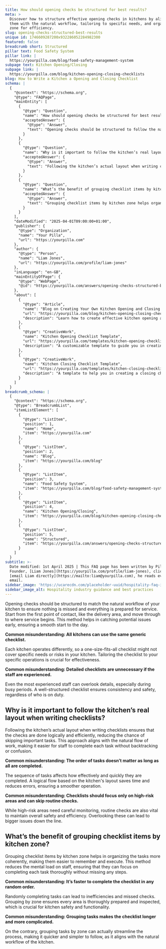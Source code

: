 ```yaml
---
title: How should opening checks be structured for best results?
meta: >
  Discover how to structure effective opening checks in kitchens by aligning
  them with the natural workflow, tailoring to specific needs, and organising by
  zone for efficiency.
slug: opening-checks-structured-best-results
unique id: 1746609287200x932286052284982300
featured: false
breadcrumb short: Structured
pillar text: Food Safety System
pillar link: |
  https://yourpilla.com/blog/food-safety-management-system
subpage text: Kitchen Opening/Closing
subpage link: |
  https://yourpilla.com/blog/kitchen-opening-closing-checklists
blog: How to Write a Kitchen a Opening and Closing Checklist
schema: |
  {
    "@context": "https://schema.org",
    "@type": "FAQPage",
    "mainEntity": [
      {
        "@type": "Question",
        "name": "How should opening checks be structured for best results?",
        "acceptedAnswer": {
          "@type": "Answer",
          "text": "Opening checks should be structured to follow the natural workflow of your kitchen, starting from the first point of contact, like the delivery area, and moving through to where service begins. This approach helps in identifying potential issues early, ensuring a smooth start to the day. Tailoring the checklist to your specific operations is crucial for effectiveness since each kitchen operates differently."
        }
      },
      {
        "@type": "Question",
        "name": "Why is it important to follow the kitchen’s real layout when writing checklists?",
        "acceptedAnswer": {
          "@type": "Answer",
          "text": "Following the kitchen’s actual layout when writing checklists is crucial as it ensures the checks are done logically and efficiently. This approach reduces the chance of skipping important tasks, aligns with the natural flow of work, and makes it easier for staff to complete tasks without backtracking or confusion."
        }
      },
      {
        "@type": "Question",
        "name": "What’s the benefit of grouping checklist items by kitchen zone?",
        "acceptedAnswer": {
          "@type": "Answer",
          "text": "Grouping checklist items by kitchen zone helps organize the tasks more coherently, making them easier to remember and execute. This method reduces the mental load on staff, ensuring they can focus on completing each task thoroughly without missing steps. It also ensures that every area is thoroughly prepared and inspected, crucial for kitchen safety and functionality."
        }
      }
    ],
    "dateModified": "2025-04-01T09:00:00+01:00",
    "publisher": {
      "@type": "Organization",
      "name": "Your Pilla",
      "url": "https://yourpilla.com"
    },
    "author": {
      "@type": "Person",
      "name": "Liam Jones",
      "url": "https://yourpilla.com/profile/liam-jones"
    },
    "inLanguage": "en-GB",
    "mainEntityOfPage": {
      "@type": "WebPage",
      "@id": "https://yourpilla.com/answers/opening-checks-structured-best-results"
    },
    "about": [
      {
        "@type": "Article",
        "name": "Blog on Creating Your Own Kitchen Opening and Closing Checklists",
        "url": "https://yourpilla.com/blog/kitchen-opening-closing-checklists",
        "description": "Learn how to create effective kitchen opening and closing checklists tailored to your specific needs."
      },
      {
        "@type": "CreativeWork",
        "name": "Kitchen Opening Checklist Template",
        "url": "https://yourpilla.com/templates/kitchen-opening-checklist",
        "description": "A customizable template to guide you in creating an opening checklist suited to your kitchen’s workflow."
      },
      {
        "@type": "CreativeWork",
        "name": "Kitchen Closing Checklist Template",
        "url": "https://yourpilla.com/templates/kitchen-closing-checklist",
        "description": "A template to help you in creating a closing checklist that addresses all essential end-of-day tasks effectively."
      }
    ]
  }
breadcrumb_schema: |
  {
    "@context": "https://schema.org",
    "@type": "BreadcrumbList",
    "itemListElement": [
      {
        "@type": "ListItem",
        "position": 1,
        "name": "Home",
        "item": "https://yourpilla.com"
      },
      {
        "@type": "ListItem",
        "position": 2,
        "name": "Blog",
        "item": "https://yourpilla.com/blog"
      },
      {
        "@type": "ListItem",
        "position": 3,
        "name": "Food Safety System",
        "item": "https://yourpilla.com/blog/food-safety-management-system"
      },
      {
        "@type": "ListItem",
        "position": 4,
        "name": "Kitchen Opening/Closing",
        "item": "https://yourpilla.com/blog/kitchen-opening-closing-checklists"
      },
      {
        "@type": "ListItem",
        "position": 5,
        "name": "Structured",
        "item": "https://yourpilla.com/answers/opening-checks-structured-best-results"
      }
    ]
  }
subtitle: >-
  Date modified: 1st April 2025 | This FAQ page has been written by Pilla
  Founder, [Liam Jones](https://yourpilla.com/profile/liam-jones), click to
  [email Liam directly](https://mailto:liam@yourpilla.com), he reads every
  email.
sidebar_image: 'https://ucarecdn.com/placeholder-uuid/hospitality-faq-image.jpg'
sidebar_image_alt: Hospitality industry guidance and best practices
---
```

Opening checks should be structured to match the natural workflow of your kitchen to ensure nothing is missed and everything is prepared for service. Start from the first point of contact, like the delivery area, and move through to where service begins. This method helps in catching potential issues early, ensuring a smooth start to the day.

**Common misunderstanding: All kitchens can use the same generic checklist.**

Each kitchen operates differently, so a one-size-fits-all checklist might not cover specific needs or risks in your kitchen. Tailoring the checklist to your specific operations is crucial for effectiveness.

**Common misunderstanding: Detailed checklists are unnecessary if the staff are experienced.**

Even the most experienced staff can overlook details, especially during busy periods. A well-structured checklist ensures consistency and safety, regardless of who is on duty.

## Why is it important to follow the kitchen’s real layout when writing checklists?

Following the kitchen’s actual layout when writing checklists ensures that the checks are done logically and efficiently, reducing the chance of skipping important tasks. This approach aligns with the natural flow of work, making it easier for staff to complete each task without backtracking or confusion.

**Common misunderstanding: The order of tasks doesn’t matter as long as all are completed.**

The sequence of tasks affects how effectively and quickly they are completed. A logical flow based on the kitchen's layout saves time and reduces errors, ensuring a smoother operation.

**Common misunderstanding: Checklists should focus only on high-risk areas and can skip routine checks.**

While high-risk areas need careful monitoring, routine checks are also vital to maintain overall safety and efficiency. Overlooking these can lead to bigger issues down the line.

## What’s the benefit of grouping checklist items by kitchen zone?

Grouping checklist items by kitchen zone helps in organizing the tasks more coherently, making them easier to remember and execute. This method reduces the mental load on staff, ensuring that they can focus on completing each task thoroughly without missing any steps.

**Common misunderstanding: It’s faster to complete the checklist in any random order.**

Randomly completing tasks can lead to inefficiencies and missed checks. Grouping by zone ensures every area is thoroughly prepared and inspected, which is crucial for kitchen safety and functionality.

**Common misunderstanding: Grouping tasks makes the checklist longer and more complicated.**

On the contrary, grouping tasks by zone can actually streamline the process, making it quicker and simpler to follow, as it aligns with the natural workflow of the kitchen.
